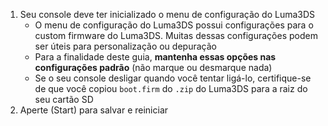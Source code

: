 1. Seu console deve ter inicializado o menu de configuração do Luma3DS
   - O menu de configuração do Luma3DS possui configurações para o custom firmware do Luma3DS. Muitas dessas configurações podem ser úteis para personalização ou depuração
   - Para a finalidade deste guia, **mantenha essas opções nas configurações padrão** (não marque ou desmarque nada)
   - Se o seu console desligar quando você tentar ligá-lo, certifique-se de que você copiou `boot.firm` do `.zip` do Luma3DS para a raiz do seu cartão SD
2. Aperte (Start) para salvar e reiniciar
